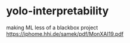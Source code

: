 # yolo-interpretability
making ML less of a blackbox project
https://iphome.hhi.de/samek/pdf/MonXAI19.pdf
